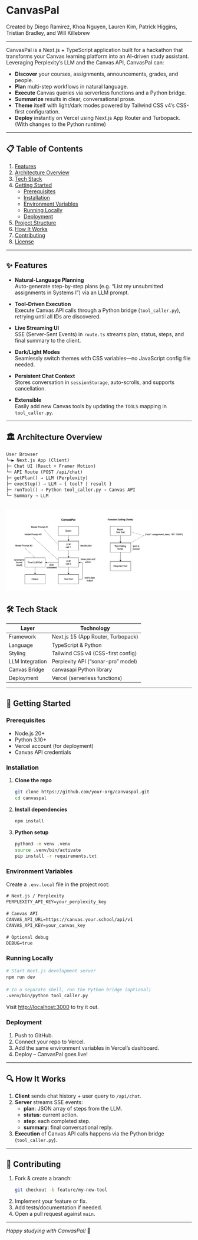 # CanvasPal

Created by Diego Ramirez, Khoa Nguyen, Lauren Kim, Patrick Higgins, Tristian Bradley, and Will Killebrew

---

CanvasPal is a Next.js + TypeScript application built for a hackathon that transforms your Canvas learning platform into an AI-driven study assistant. Leveraging Perplexity’s LLM and the Canvas API, CanvasPal can:

- **Discover** your courses, assignments, announcements, grades, and people.  
- **Plan** multi-step workflows in natural language.  
- **Execute** Canvas queries via serverless functions and a Python bridge.  
- **Summarize** results in clear, conversational prose.  
- **Theme** itself with light/dark modes powered by Tailwind CSS v4’s CSS-first configuration.  
- **Deploy** instantly on Vercel using Next.js App Router and Turbopack. (With changes to the Python runtime)

---

## 📋 Table of Contents

1. [Features](#✨-features)  
2. [Architecture Overview](#🏛️-architecture-overview)  
3. [Tech Stack](#🛠-tech-stack)  
4. [Getting Started](#🚀-getting-started)  
   - [Prerequisites](#prerequisites)  
   - [Installation](#installation)  
   - [Environment Variables](#environment-variables)  
   - [Running Locally](#running-locally)  
   - [Deployment](#deployment)  
5. [Project Structure](#📁-project-structure)  
6. [How It Works](#🔍-how-it-works)  
7. [Contributing](#🤝-contributing)  
8. [License](#📄-license)  

---

## ✨ Features

- **Natural-Language Planning**  
  Auto-generate step-by-step plans (e.g. “List my unsubmitted assignments in Systems I”) via an LLM prompt.

- **Tool-Driven Execution**  
  Execute Canvas API calls through a Python bridge (`tool_caller.py`), retrying until all IDs are discovered.

- **Live Streaming UI**  
  SSE (Server-Sent Events) in `route.ts` streams plan, status, steps, and final summary to the client.

- **Dark/Light Modes**  
  Seamlessly switch themes with CSS variables—no JavaScript config file needed.

- **Persistent Chat Context**  
  Stores conversation in `sessionStorage`, auto-scrolls, and supports cancellation.

- **Extensible**  
  Easily add new Canvas tools by updating the `TOOLS` mapping in `tool_caller.py`.

---

## 🏛️ Architecture Overview

```
User Browser
└─▶ Next.js App (Client)
├─ Chat UI (React + Framer Motion)
└─ API Route (POST /api/chat)
├─ getPlan() → LLM (Perplexity)
├─ execStep() → LLM → { tool? | result }
├─ runTool() → Python tool_caller.py → Canvas API
└─ Summary → LLM
```
![CanvasPal Pipeline](CanvasPal_Pipeline.png)
---

## 🛠 Tech Stack

| Layer           | Technology                          |
| --------------- | ----------------------------------- |
| Framework       | Next.js 15 (App Router, Turbopack)  |
| Language        | TypeScript & Python                 |
| Styling         | Tailwind CSS v4 (CSS-first config)  |
| LLM Integration | Perplexity API (“sonar-pro” model)  |
| Canvas Bridge   | canvasapi Python library            |
| Deployment      | Vercel (serverless functions)       |

---

## 🚀 Getting Started

### Prerequisites

- Node.js 20+  
- Python 3.10+  
- Vercel account (for deployment)  
- Canvas API credentials  

### Installation

1. **Clone the repo**  
   ```bash
   git clone https://github.com/your-org/canvaspal.git
   cd canvaspal
   ```

2. **Install dependencies**
   ```bash
   npm install
   ```

3. **Python setup**
   ```bash
   python3 -m venv .venv
   source .venv/bin/activate
   pip install -r requirements.txt
   ```

### Environment Variables

Create a `.env.local` file in the project root:

```env
# Next.js / Perplexity
PERPLEXITY_API_KEY=your_perplexity_key

# Canvas API
CANVAS_API_URL=https://canvas.your.school/api/v1
CANVAS_API_KEY=your_canvas_key

# Optional debug
DEBUG=true
```

### Running Locally

```bash
# Start Next.js development server
npm run dev

# In a separate shell, run the Python bridge (optional)
.venv/bin/python tool_caller.py
```

Visit <http://localhost:3000> to try it out.

### Deployment

1. Push to GitHub.
2. Connect your repo to Vercel.
3. Add the same environment variables in Vercel’s dashboard.
4. Deploy – CanvasPal goes live!

---

## 🔍 How It Works

1. **Client** sends chat history + user query to `/api/chat`.
2. **Server** streams SSE events:
    - **plan**: JSON array of steps from the LLM.
    - **status**: current action.
    - **step**: each completed step.
    - **summary**: final conversational reply.
3. **Execution** of Canvas API calls happens via the Python bridge (`tool_caller.py`).

---

## 🤝 Contributing

1. Fork & create a branch:
   ```bash
   git checkout -b feature/my-new-tool
   ```
2. Implement your feature or fix.
3. Add tests/documentation if needed.
4. Open a pull request against `main`.

---

*Happy studying with CanvasPal!* 🚀
